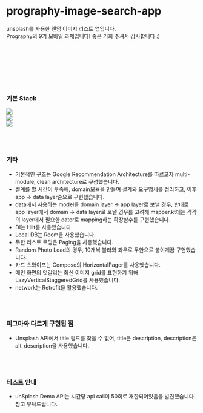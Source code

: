 # prography-image-search-app

unsplash를 사용한 랜덤 이미지 리스트 앱입니다.</br>
Prography의 9기 모바일 과제입니다! 좋은 기회 주셔서 감사합니다 :)</br></br></br></br></br></br></br></br>




### 기본 Stack </br>
<img src="https://img.shields.io/badge/android-34A853?style=for-the-badge&logo=android&logoColor=white"></br>
<img src="https://img.shields.io/badge/Kotlin-7F52FF?style=for-the-badge&logo=kotlin&logoColor=white"></br>
<img src="https://img.shields.io/badge/jetpackcompose-4285F4?style=for-the-badge&logo=jetpackcompose&logoColor=white"></br></br></br></br>



### 기타 </br>
- 기본적인 구조는 Google Recommendation Architecture를 따르고자 multi-module, clean architecture로 구성했습니다.
- 설계를 할 시간이 부족해, domain모듈을 만들며 설계와 요구명세를 정리하고, 이후 app -> data layer순으로 구현했습니다.
- data에서 사용하는 model을 domain layer -> app layer로 보낼 경우, 반대로 app layer에서 domain -> data layer로 보낼 경우를 고려해 mapper.kt에는 각각의 layer에서 필요한 dater로 mapping하는 확장함수를 구현했습니다.
- DI는 Hilt를 사용했습니다
- Local DB는 Room을 사용했습니다.
- 무한 리스트 로딩은 Paging을 사용했습니다.
- Random Photo Load의 경우, 10개씩 불러와 좌우로 무한으로 붙이게끔 구현했습니다.
- 카드 스와이프는 Compose의 HorizontalPager를 사용했습니다.
- 메인 화면의 엇갈리는 최신 이미지 grid를 표현하기 위해 LazyVerticalStaggeredGrid를 사용했습니다.
- network는 Retrofit을 활용했습니다.</br></br></br></br>


### 피그마와 다르게 구현된 점 </br>
- Unsplash API에서 title 필드를 찾을 수 없어, title은 description, description은 alt_description을 사용했습니다.</br></br></br></br>

### 테스트 안내 </br>
- unSplash Demo API는 시간당 api call이 50회로 재한되어있음을 발견했습니다. 참고 부탁드립니다.


